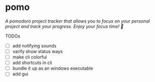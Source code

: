 # pomo

_A pomodoro project tracker that allows you to focus on your personal project and track your progress. Enjoy your focus time! 🍻_

TODOs

- [ ] add notifying sounds
- [ ] varify show status ways
- [ ] make cli colorful
- [ ] add shortcuts in cli
- [ ] bundle it up as an windows executable
- [ ] add gui
